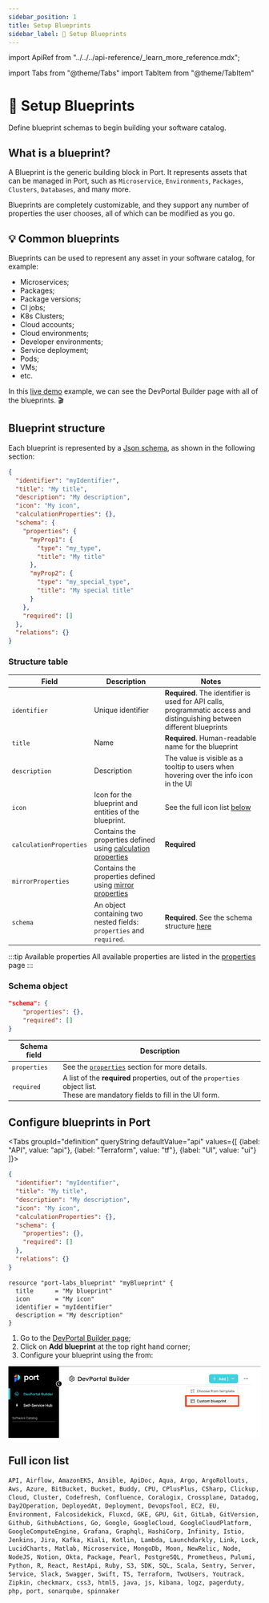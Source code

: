 ```yaml
---
sidebar_position: 1
title: Setup Blueprints
sidebar_label: 🧱 Setup Blueprints
---
```


import ApiRef from "../../../api-reference/\_learn_more_reference.mdx";

import Tabs from "@theme/Tabs"
import TabItem from "@theme/TabItem"

# 🧱 Setup Blueprints

Define blueprint schemas to begin building your software catalog.

## What is a blueprint?

A Blueprint is the generic building block in Port. It represents assets that can be managed in Port, such as `Microservice`, `Environments`, `Packages`, `Clusters`, `Databases`, and many more.

Blueprints are completely customizable, and they support any number of properties the user chooses, all of which can be modified as you go.

## 💡 Common blueprints

Blueprints can be used to represent any asset in your software catalog, for example:

- Microservices;
- Packages;
- Package versions;
- CI jobs;
- K8s Clusters;
- Cloud accounts;
- Cloud environments;
- Developer environments;
- Service deployment;
- Pods;
- VMs;
- etc.

In this [live demo](https://demo.getport.io/dev-portal) example, we can see the DevPortal Builder page with all of the blueprints. 🎬

## Blueprint structure

Each blueprint is represented by a [Json schema](https://json-schema.org/), as shown in the following section:

```json showLineNumbers
{
  "identifier": "myIdentifier",
  "title": "My title",
  "description": "My description",
  "icon": "My icon",
  "calculationProperties": {},
  "schema": {
    "properties": {
      "myProp1": {
        "type": "my_type",
        "title": "My title"
      },
      "myProp2": {
        "type": "my_special_type",
        "title": "My special title"
      }
    },
    "required": []
  },
  "relations": {}
}
```

### Structure table

| Field                   | Description                                                                                                               | Notes                                                                                                                   |
| ----------------------- | ------------------------------------------------------------------------------------------------------------------------- | ----------------------------------------------------------------------------------------------------------------------- |
| `identifier`            | Unique identifier                                                                                                         | **Required**. The identifier is used for API calls, programmatic access and distinguishing between different blueprints |
| `title`                 | Name                                                                                                                      | **Required**. Human-readable name for the blueprint                                                                     |
| `description`           | Description                                                                                                               | The value is visible as a tooltip to users when hovering over the info icon in the UI                                   |
| `icon`                  | Icon for the blueprint and entities of the blueprint.                                                                     | See the full icon list [below](#full-icon-list)                                                                         |
| `calculationProperties` | Contains the properties defined using [calculation properties](./properties/calculation-property/calculation-property.md) | **Required**                                                                                                            |
| `mirrorProperties`      | Contains the properties defined using [mirror properties](./properties/mirror-property/mirror-property.md)                |                                                                                                                         |
| `schema`                | An object containing two nested fields: `properties` and `required`.                                                      | **Required**. See the schema structure [here](#schema-object)                                                           |

:::tip Available properties
All available properties are listed in the [properties](./properties/properties.md) page
:::

### Schema object

```json showLineNumbers
"schema": {
    "properties": {},
    "required": []
}
```

| Schema field | Description                                                                                                                           |
| ------------ | ------------------------------------------------------------------------------------------------------------------------------------- |
| `properties` | See the [`properties`](./properties/properties.md) section for more details.                                                          |
| `required`   | A list of the **required** properties, out of the `properties` object list. <br /> These are mandatory fields to fill in the UI form. |

## Configure blueprints in Port

<Tabs groupId="definition" queryString defaultValue="api" values={[
{label: "API", value: "api"},
{label: "Terraform", value: "tf"},
{label: "UI", value: "ui"}
]}>

<TabItem value="api">

```json showLineNumbers
{
  "identifier": "myIdentifier",
  "title": "My title",
  "description": "My description",
  "icon": "My icon",
  "calculationProperties": {},
  "schema": {
    "properties": {},
    "required": []
  },
  "relations": {}
}
```

<ApiRef />

</TabItem>

<TabItem value="tf">

```hcl showLineNumbers
resource "port-labs_blueprint" "myBlueprint" {
  title      = "My blueprint"
  icon       = "My icon"
  identifier = "myIdentifier"
  description = "My description"
}
```

</TabItem>

<TabItem value="ui">

1. Go to the [DevPortal Builder page](https://app.getport.io/dev-portal);
2. Click on **Add blueprint** at the top right hand corner;
3. Configure your blueprint using the from:

![Create New Blueprint](../../../../static/img/quickstart/newBlueprintButton.png)

</TabItem>
</Tabs>

## Full icon list

`API, Airflow, AmazonEKS, Ansible, ApiDoc, Aqua, Argo, ArgoRollouts, Aws, Azure, BitBucket, Bucket, Buddy, CPU, CPlusPlus, CSharp, Clickup, Cloud, Cluster, Codefresh, Confluence, Coralogix, Crossplane, Datadog, Day2Operation, DeployedAt, Deployment, DevopsTool, EC2, EU, Environment, Falcosidekick, Fluxcd, GKE, GPU, Git, GitLab, GitVersion, Github, GithubActions, Go, Google, GoogleCloud, GoogleCloudPlatform, GoogleComputeEngine, Grafana, Graphql, HashiCorp, Infinity, Istio, Jenkins, Jira, Kafka, Kiali, Kotlin, Lambda, Launchdarkly, Link, Lock, LucidCharts, Matlab, Microservice, MongoDb, Moon, NewRelic, Node, NodeJS, Notion, Okta, Package, Pearl, PostgreSQL, Prometheus, Pulumi, Python, R, React, RestApi, Ruby, S3, SDK, SQL, Scala, Sentry, Server, Service, Slack, Swagger, Swift, TS, Terraform, TwoUsers, Youtrack, Zipkin, checkmarx, css3, html5, java, js, kibana, logz, pagerduty, php, port, sonarqube, spinnaker`
